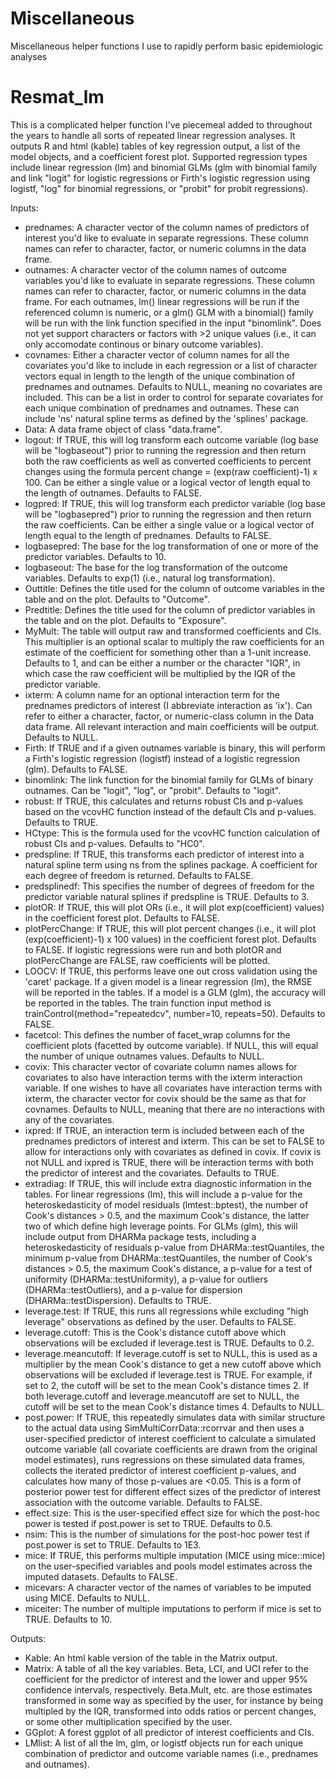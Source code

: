 # Miscellaneous
Miscellaneous helper functions I use to rapidly perform basic epidemiologic analyses

# Resmat_lm
This is a complicated helper function I've piecemeal added to throughout the years to handle all sorts of repeated linear regression analyses.
It outputs R and html (kable) tables of key regression output, a list of the model objects, and a coefficient forest plot. Supported regression types
include linear regression (lm) and binomial GLMs (glm with binomial family and link "logit" for logistic regressions or Firth's logistic regression using logistf, "log" for binomial regressions, or "probit" for probit regressions).

Inputs:
- prednames: A character vector of the column names of predictors of interest you'd like to evaluate in separate regressions. These column names can refer to
  character, factor, or numeric columns in the data frame.
- outnames: A character vector of the column names of outcome variables you'd like to evaluate in separate regressions. These column names can refer to 
  character, factor, or numeric columns in the data frame. For each outnames, lm() linear regressions will be run if the referenced column is numeric, or a
  glm() GLM with a binomial() family will be run with the link function specified in the input "binomlink". Does not yet support characters or factors with >2 unique values (i.e., it can only accomodate continous or binary outcome variables).
- covnames: Either a character vector of column names for all the covariates you'd like to include in each regression or a list of character vectors equal in length
  to the length of the unique combination of prednames and outnames. Defaults to NULL, meaning no covariates are included. This can be a list in order to control for
  separate covariates for each unique combination of prednames and outnames. These can include 'ns' natural spline terms as defined by the 'splines' package.
- Data: A data frame object of class "data.frame".
- logout: If TRUE, this will log transform each outcome variable (log base will be "logbaseout") prior to running the regression and then return both the raw
  coefficients as well as converted coefficients to percent changes using the formula percent change = (exp(raw coefficient)-1) x 100. Can be either a single
  value or a logical vector of length equal to the length of outnames. Defaults to FALSE.
- logpred: If TRUE, this will log transform each predictor variable (log base will be "logbasepred") prior to running the regression and then return the raw
  coefficients. Can be either a single value or a logical vector of length equal to the length of prednames. Defaults to FALSE.
- logbasepred: The base for the log transformation of one or more of the predictor variables. Defaults to 10.
- logbaseout: The base for the log transformation of the outcome variables. Defaults to exp(1) (i.e., natural log transformation).
- Outtitle: Defines the title used for the column of outcome variables in the table and on the plot. Defaults to "Outcome".
- Predtitle: Defines the title used for the column of predictor variables in the table and on the plot. Defaults to "Exposure".
- MyMult: The table will output raw and transformed coefficients and CIs. This multiplier is an optional scalar to multiply the raw coefficients for an estimate
  of the coefficient for something other than a 1-unit increase. Defaults to 1, and can be either a number or the character "IQR", in which case the
  raw coefficient will be multiplied by the IQR of the predictor variable.
- ixterm: A column name for an optional interaction term for the prednames predictors of interest (I abbreviate interaction as 'ix'). Can refer to either a
  character, factor, or numeric-class column in the Data data frame. All relevant interaction and main coefficients will be output. Defaults to NULL.
- Firth: If TRUE and if a given outnames variable is binary, this will perform a Firth's logistic regression (logistf) instead of a logistic regression (glm).
  Defaults to FALSE.
- binomlink: The link function for the binomial family for GLMs of binary outnames. Can be "logit", "log", or "probit". Defaults to "logit".
- robust: If TRUE, this calculates and returns robust CIs and p-values based on the vcovHC function instead of the default CIs and p-values. Defaults to TRUE.
- HCtype: This is the formula used for the vcovHC function calculation of robust CIs and p-values. Defaults to "HC0".
- predspline: If TRUE, this transforms each predictor of interest into a natural spline term using ns from the splines package. A coefficient for each degree of
  freedom is returned. Defaults to FALSE.
- predsplinedf: This specifies the number of degrees of freedom for the predictor variable natural splines if predspline is TRUE. Defaults to 3.
- plotOR: If TRUE, this will plot ORs (i.e., it will plot exp(coefficient) values) in the coefficient forest plot. Defaults to FALSE.
- plotPercChange: If TRUE, this will plot percent changes (i.e., it will plot (exp(coefficient)-1) x 100 values) in the coefficient forest plot.
  Defaults to FALSE. If logistic regressions were run and both plotOR and plotPercChange are FALSE, raw coefficients will be plotted.
- LOOCV: If TRUE, this performs leave one out cross validation using the 'caret' package. If a given model is a linear regression (lm), the RMSE will be 
  reported in the tables. If a model is a GLM (glm), the accuracy will be reported in the tables. The train function input method is
  trainControl(method="repeatedcv", number=10, repeats=50). Defaults to FALSE. 
- facetcol: This defines the number of facet_wrap columns for the coefficient plots (facetted by outcome variable). If NULL, this will equal the number of
  unique outnames values. Defaults to NULL.
- covix: This character vector of covariate column names allows for covariates to also have interaction terms with the ixterm interaction variable. If one 
  wishes to have all covariates have interaction terms with ixterm, the character vector for covix should be the same as that for covnames. Defaults to 
  NULL, meaning that there are no interactions with any of the covariates.
- ixpred: If TRUE, an interaction term is included between each of the prednames predictors of interest and ixterm. This can be set to FALSE to allow for interactions
  only with covariates as defined in covix. If covix is not NULL and ixpred is TRUE, there will be interaction terms with both the predictor of interest and the 
  covariates. Defaults to TRUE.
- extradiag: If TRUE, this will include extra diagnostic information in the tables. For linear regressions (lm), this will include a p-value for the heteroskedasticity
  of model residuals (lmtest::bptest), the number of Cook's distances > 0.5, and the maximum Cook's distance, the latter two of which define high leverage points.
  For GLMs (glm), this will include output from DHARMa package tests, including a heteroskedasticity of residuals p-value from DHARMa::testQuantiles, the 
  minimum p-value from DHARMa::testQuantiles, the number of Cook's distances > 0.5, the maximum Cook's distance, a p-value for a test of uniformity 
  (DHARMa::testUniformity), a p-value for outliers (DHARMa::testOutliers), and a p-value for dispersion (DHARMa::testDispersion). Defaults to TRUE.
- leverage.test: If TRUE, this runs all regressions while excluding "high leverage" observations as defined by the user. Defaults to FALSE.
- leverage.cutoff: This is the Cook's distance cutoff above which observations will be excluded if leverage.test is TRUE. Defaults to 0.2.
- leverage.meancutoff: If leverage.cutoff is set to NULL, this is used as a multiplier by the mean Cook's distance to get a new cutoff above which observations
  will be excluded if leverage.test is TRUE. For example, if set to 2, the cutoff will be set to the mean Cook's distance times 2. If both leverage.cutoff
  and leverage.meancutoff are set to NULL, the cutoff will be set to the mean Cook's distance times 4. Defaults to NULL.
- post.power: If TRUE, this repeatedly simulates data with similar structure to the actual data using SimMultiCorrData::rcorrvar and then uses a user-specified
  predictor of interest coefficient to calculate a simulated outcome variable (all covariate coefficients are drawn from the original model estimates), 
  runs regressions on these simulated data frames, collects the iterated predictor of interest coefficient p-values, and calculates how many of those p-values 
  are <0.05. This is a form of posterior power test for different effect sizes of the predictor of interest association with the outcome variable. Defaults to 
  FALSE.
- effect.size: This is the user-specified effect size for which the post-hoc power is tested if post.power is set to TRUE. Defaults to 0.5.
- nsim: This is the number of simulations for the post-hoc power test if post.power is set to TRUE. Defaults to 1E3.
- mice: If TRUE, this performs multiple imputation (MICE using mice::mice) on the user-specified variables and pools model estimates across the imputed datasets.
  Defaults to FALSE.
- micevars: A character vector of the names of variables to be imputed using MICE. Defaults to NULL.
- miceiter: The number of multiple imputations to perform if mice is set to TRUE. Defaults to 10.

Outputs:
- Kable: An html kable version of the table in the Matrix output.
- Matrix: A table of all the key variables. Beta, LCI, and UCI refer to the coefficient for the predictor of interest and the lower and upper 95% confidence intervals, 
  respectively. Beta.Mult, etc. are those estimates transformed in some way as specified by the user, for instance by being multipled by the IQR, transformed into 
  odds ratios or percent changes, or some other multiplication specified by the user.
- GGplot: A forest ggplot of all predictor of interest coefficients and CIs. 
- LMlist: A list of all the lm, glm, or logistf objects run for each unique combination of predictor and outcome variable names (i.e., prednames and outnames).

